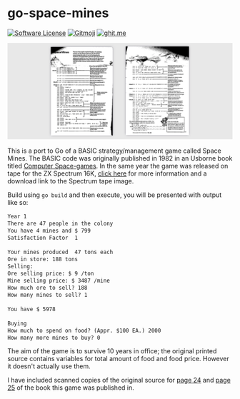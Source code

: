 # go-space-mines

[![Software License](https://img.shields.io/badge/license-MIT-brightgreen.svg?style=flat-square)](LICENSE)
[![Gitmoji](https://img.shields.io/badge/gitmoji-%20😜%20😍-FFDD67.svg?style=flat-square)](https://gitmoji.carloscuesta.me)
[![ghit.me](https://ghit.me/badge.svg?repo=carbontwelve/go-space-mines)](https://ghit.me/repo/carbontwelve/go-space-mines)

![Space Mines BASIC](/doc/spacemines.png "Space Mines BASIC")

This is a port to Go of a BASIC strategy/management game called Space Mines. The BASIC code was originally published in 1982 in an Usborne book titled [Computer Space-games](http://www.worldofspectrum.org/infoseek.cgi?regexp=^Computer+Spacegames$&loadpics=1). In the same year the game was released on tape for the ZX Spectrum 16K, [click here](http://www.worldofspectrum.org/infoseekid.cgi?id=0019122) for more information and a download link to the Spectrum tape image.

Build using `go build` and then execute, you will be presented with output like so:

```
Year 1
There are 47 people in the colony
You have 4 mines and $ 799
Satisfaction Factor  1

Your mines produced  47 tons each
Ore in store: 188 tons
Selling:
Ore selling price: $ 9 /ton
Mine selling price: $ 3487 /mine
How much ore to sell? 188
How many mines to sell? 1

You have $ 5978

Buying
How much to spend on food? (Appr. $100 EA.) 2000
How many more mines to buy? 0
```

The aim of the game is to survive 10 years in office; the original printed source contains variables for total amount of food and food price. However it doesn't actually use them.
 
 I have included scanned copies of the original source for [page 24](doc/isaaman-24.png) and [page 25](doc/isaaman-25.png) of the book this game was published in.
